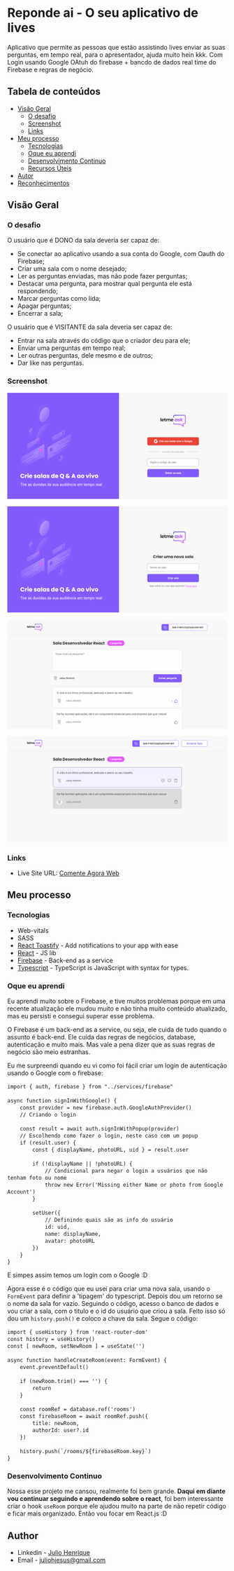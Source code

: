 # Reponde ai - O seu aplicativo de lives

Aplicativo que permite as pessoas que estão assistindo lives enviar as suas perguntas, em tempo real, para o apresentador, ajuda muito hein kkk. Com Login usando Google OAtuh do firebase + bancdo de dados real time do Firebase e regras de negócio.

## Tabela de conteúdos

- [Visão Geral](#visao-geral)
  - [O desafio](#o-desafio)
  - [Screenshot](#screenshot)
  - [Links](#links)
- [Meu processo](#meu-processo)
  - [Tecnologias](#tecnologias)
  - [Oque eu aprendi](#oque-eu-aprendi)
  - [Desenvolvimento Continuo](#development-continuo)
  - [Recursos Úteis](#recursos-uteis)
- [Autor](#autor)
- [Reconhecimentos](#reconhecimentos)


## Visão Geral

### O desafio

O usuário que é DONO da sala deveria ser capaz de:
- Se conectar ao aplicativo usando a sua conta do Google, com Oauth do Firebase;
- Criar uma sala com o nome desejado;
- Ler as perguntas enviadas, mas não pode fazer perguntas;
- Destacar uma pergunta, para mostrar qual pergunta ele está respondendo;
- Marcar perguntas como lida;
- Apagar perguntas;
- Encerrar a sala;


O usuário que é VISITANTE da sala deveria ser capaz de:
- Entrar na sala através do código que o criador deu para ele;
- Enviar uma perguntas em tempo real;
- Ler outras perguntas, dele mesmo e de outros;
- Dar like nas perguntas.

### Screenshot

![Tela de Login](./src/assets/screenshot/respondeai.png)

![Criando a sala](./src/assets/screenshot/respondeai2.png)

![Visão do usuário](./src/assets/screenshot/respondeai3.png)

![Visão do Admin](./src/assets/screenshot/respondeai4.png)

### Links

- Live Site URL: [Comente Agora Web]()

## Meu processo

### Tecnologias

- Web-vitals
- SASS
- [React Toastify](https://www.npmjs.com/package/react-toastify) - Add notifications to your app with ease
- [React](https://reactjs.org/) - JS lib
- [Firebase](https://firebase.google.com/) - Back-end as a service
- [Typescript](https://www.typescriptlang.org/) - TypeScript is JavaScript with syntax for types.

### Oque eu aprendi

Eu aprendi muito sobre o Firebase, e tive muitos problemas porque em uma recente atualização ele mudou muito e não tinha muito conteúdo atualizado, mas eu persisti e consegui superar esse problema.

O Firebase é um back-end as a service, ou seja, ele cuida de tudo quando o assunto é back-end. 
Ele cuida das regras de negócios, database, autenticação e muito mais.
Mas vale a pena dizer que as suas regras de negócio são meio estranhas.

Eu me surpreendi quando eu vi como foi fácil criar um login de autenticação usando o Google com o firebase:
```tsx
import { auth, firebase } from "../services/firebase"

async function signInWithGoogle() {
    const provider = new firebase.auth.GoogleAuthProvider() 
    // Criando o login

    const result = await auth.signInWithPopup(provider) 
    // Escolhendo como fazer o login, neste caso com um popup
    if (result.user) {
        const { displayName, photoURL, uid } = result.user

        if (!displayName || !photoURL) { 
            // Condicional para negar o login a usuários que não tenham foto ou nome
            throw new Error('Missing either Name or photo from Google Account')
        }

        setUser({ 
            // Definindo quais são as info do usuário
            id: uid,
            name: displayName,
            avatar: photoURL
        })
    }
}
```
E simpes assim temos um login com o Google :D


Agora esse é o código que eu usei para criar uma nova sala, usando o `FormEvent` para definir a 'tipagem' do typescript.
Depois dou um retorno se o nome da sala for vazio.
Seguindo o código, acesso o banco de dados e vou criar a sala, com o titulo e o id do usuário que criou a sala.
Feito isso só dou um `history.push()` e coloco a chave da sala.
Segue o código:
```tsx
import { useHistory } from 'react-router-dom'
const history = useHistory()
const [ newRoom, setNewRoom ] = useState('')

async function handleCreateRoom(event: FormEvent) {
    event.preventDefault()

    if (newRoom.trim() === '') {
        return
    }

    const roomRef = database.ref('rooms')
    const firebaseRoom = await roomRef.push({
        title: newRoom,
        authorId: user?.id
    })

    history.push(`/rooms/${firebaseRoom.key}`)
}
```

### Desenvolvimento Continuo

Nossa esse projeto me cansou, realmente foi bem grande. **Daqui em diante vou continuar seguindo e aprendendo sobre o react**, foi bem interessante criar o hook `useRoom` porque ele ajudou muito na parte de não repetir código e ficar mais organizado.
Então vou focar em React.js :D

## Author

- Linkedin - [Julio Henrique](https://www.linkedin.com/in/julio-h/)
- Email - juliohjesus@gmail.com
